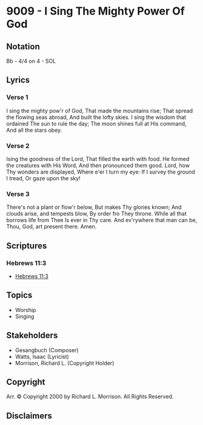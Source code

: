 # 9009 - I Sing The Mighty Power Of God

## Notation

Bb - 4/4 on 4 - SOL

## Lyrics

### Verse 1

I sing the mighty pow'r of God, That made the mountains rise; That spread the flowing seas abroad, And built the lofty skies. I sing the wisdom that ordained The sun to rule the day; The moon shines full at His command, And all the stars obey.

### Verse 2

Ising the goodness of the Lord, That filled the earth with food. He formed the creatures with His Word, And then pronounced them good. Lord, how Thy wonders are displayed, Where e'er I turn my eye: If I survey the ground I tread, Or gaze upon the sky!

### Verse 3

There's not a plant or flow'r below, But makes Thy glories known; And clouds arise, and tempests blow, By order fro They throne. While all that borrows life from Thee Is ever in Thy care. And ev'rywhere that man can be, Thou, God, art present there. Amen.


## Scriptures

### Hebrews 11:3

- [Hebrews 11:3](https://www.biblegateway.com/passage/?search=Hebrews%2011%3A3)


## Topics

- Worship
- Singing

## Stakeholders

- Gesangbuch (Composer)
- Watts, Isaac (Lyricist)
- Morrison, Richard L. (Copyright Holder)

## Copyright

Arr. © Copyright 2000 by Richard L. Morrison. All Rights Reserved.


## Disclaimers


